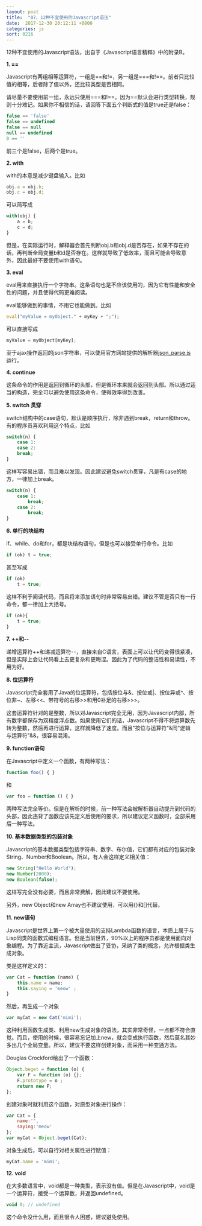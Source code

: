 ```yaml
---
layout: post
title:  "07、12种不宜使用的Javascript语法"
date:  2017-12-30 20:12:11 +0800
categories: js
sort: 0216
---
```


12种不宜使用的Javascript语法，出自于《Javascript语言精粹》中的附录B。

**1. ==**

Javascript有两组相等运算符，一组是==和!=，另一组是===和!==。前者只比较值的相等，后者除了值以外，还比较类型是否相同。

请尽量不要使用前一组，永远只使用===和!==。因为==默认会进行类型转换，规则十分难记。如果你不相信的话，请回答下面五个判断式的值是true还是false：

```js
false == 'false'
false == undefined
false == null
null == undefined
0 == ''
```

前三个是false，后两个是true。

**2. with**

with的本意是减少键盘输入。比如

```js
obj.a = obj.b;
obj.c = obj.d;
```

可以简写成

```js
with(obj) {
    a = b;
    c = d;
}
```

但是，在实际运行时，解释器会首先判断obj.b和obj.d是否存在，如果不存在的话，再判断全局变量b和d是否存在。这样就导致了低效率，而且可能会导致意外，因此最好不要使用with语句。

**3. eval**

eval用来直接执行一个字符串。这条语句也是不应该使用的，因为它有性能和安全性的问题，并且使得代码更难阅读。

eval能够做到的事情，不用它也能做到。比如

```js
eval("myValue = myObject." + myKey + ";");
```

可以直接写成

```js
myValue = myObject[myKey];
```

至于ajax操作返回的json字符串，可以使用官方网站提供的解析器[json_parse.js](http://www.json.org/json_parse.js)运行。

**4. continue**

这条命令的作用是返回到循环的头部，但是循环本来就会返回到头部。所以通过适当的构造，完全可以避免使用这条命令，使得效率得到改善。

**5. switch 贯穿**

switch结构中的case语句，默认是顺序执行，除非遇到break，return和throw。有的程序员喜欢利用这个特点，比如

```js
switch(n) {
    case 1:
    case 2:
    break;
}
```

这样写容易出错，而且难以发现。因此建议避免switch贯穿，凡是有case的地方，一律加上break。

```js
switch(n) {
	case 1:
		break;
	case 2:
		break;
}
```

**6. 单行的块结构**

if、while、do和for，都是块结构语句，但是也可以接受单行命令。比如

```js
if (ok) t = true;
```

甚至写成

```js
if (ok)
    t = true;
```

这样不利于阅读代码，而且将来添加语句时非常容易出错。建议不管是否只有一行命令，都一律加上大括号。

```js
if (ok){
	t = true;
}
```

**7. ++和--**

递增运算符++和递减运算符--，直接来自C语言，表面上可以让代码变得很紧凑，但是实际上会让代码看上去更复杂和更晦涩。因此为了代码的整洁性和易读性，不用为好。

**8. 位运算符**

Javascript完全套用了Java的位运算符，包括按位与&、按位或|、按位异或^、按位非~、左移<<、带符号的右移>>和用0补足的右移>>>。

这套运算符针对的是整数，所以对Javascript完全无用，因为Javascript内部，所有数字都保存为双精度浮点数。如果使用它们的话，Javascript不得不将运算数先转为整数，然后再进行运算，这样就降低了速度。而且"按位与运算符"&同"逻辑与运算符"&&，很容易混淆。

**9. function语句**

在Javascript中定义一个函数，有两种写法：

```js
function foo() { }
```

和

```js
var foo = function () { }
```

两种写法完全等价。但是在解析的时候，前一种写法会被解析器自动提升到代码的头部，因此违背了函数应该先定义后使用的要求，所以建议定义函数时，全部采用后一种写法。

**10. 基本数据类型的包装对象**

Javascript的基本数据类型包括字符串、数字、布尔值，它们都有对应的包装对象String、Number和Boolean。所以，有人会这样定义相关值：

```js
new String("Hello World");
new Number(2000);
new Boolean(false);
```

这样写完全没有必要，而且非常费解，因此建议不要使用。

另外，new Object和new Array也不建议使用，可以用{}和[]代替。

**11. new语句**

Javascript是世界上第一个被大量使用的支持Lambda函数的语言，本质上属于与Lisp同类的函数式编程语言。但是当前世界，90%以上的程序员都是使用面向对象编程。为了靠近主流，Javascript做出了妥协，采纳了类的概念，允许根据类生成对象。

类是这样定义的：

```js
var Cat = function (name) {
    this.name = name;
    this.saying = 'meow' ;
}
```

然后，再生成一个对象

```js
var myCat = new Cat('mimi');
```

这种利用函数生成类、利用new生成对象的语法，其实非常奇怪，一点都不符合直觉。而且，使用的时候，很容易忘记加上new，就会变成执行函数，然后莫名其妙多出几个全局变量。所以，建议不要这样创建对象，而采用一种变通方法。

Douglas Crockford给出了一个函数：

```js
Object.beget = function (o) {
    var F = function (o) {};
    F.prototype = o ;
    return new F;
};
```

创建对象时就利用这个函数，对原型对象进行操作：

```js
var Cat = {
    name:'',
    saying:'meow'
};
var myCat = Object.beget(Cat);
```

对象生成后，可以自行对相关属性进行赋值：

```js
myCat.name = 'mimi';
```

**12. void**

在大多数语言中，void都是一种类型，表示没有值。但是在Javascript中，void是一个运算符，接受一个运算数，并返回undefined。

```js
void 0; // undefined
```

这个命令没什么用，而且很令人困惑，建议避免使用。